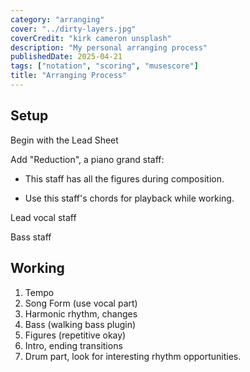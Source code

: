 ```yaml
---
category: "arranging"
cover: "../dirty-layers.jpg"
coverCredit: "kirk cameron unsplash"
description: "My personal arranging process"
publishedDate: 2025-04-21
tags: ["notation", "scoring", "musescore"]
title: "Arranging Process"
---
```


## Setup

Begin with the Lead Sheet

Add "Reduction", a piano grand staff:

- This staff has all the figures during composition.

- Use this staff's chords for playback while working.

 Lead vocal staff

 Bass staff

## Working

1. Tempo
2. Song Form (use vocal part)
3. Harmonic rhythm, changes
4. Bass (walking bass plugin)
5. Figures (repetitive okay)
6. Intro, ending transitions
7. Drum part, look for interesting rhythm opportunities.